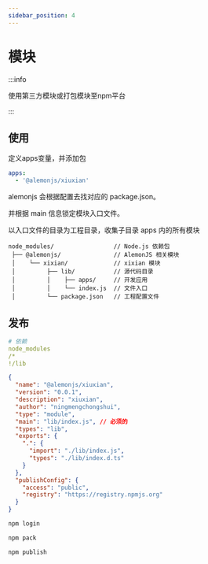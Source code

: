 ```yaml
---
sidebar_position: 4
---
```


# 模块

:::info

使用第三方模块或打包模块至npm平台

:::

## 使用

定义apps变量，并添加包

```yaml title="lemon.config.yaml"
apps:
  - '@alemonjs/xiuxian'
```

alemonjs 会根据配置去找对应的 package.json。

并根据 main 信息锁定模块入口文件。

以入口文件的目录为工程目录，收集子目录 apps 内的所有模块

```shell title="大致的目录结构"
node_modules/                 // Node.js 依赖包
 ├── @alemonjs/               // AlemonJS 相关模块
 │    └── xixian/             // xixian 模块
 │         ├── lib/           // 源代码目录
 │         │    ├── apps/     // 开发应用
 │         │    └── index.js  // 文件入口
 │         └── package.json   // 工程配置文件
```

## 发布

```yaml title=".npmignore"
# 依赖
node_modules
/*
!/lib
```

```json title="package.json"
{
  "name": "@alemonjs/xiuxian",
  "version": "0.0.1",
  "description": "xiuxian",
  "author": "ningmengchongshui",
  "type": "module",
  "main": "lib/index.js", // 必须的
  "types": "lib",
  "exports": {
    ".": {
      "import": "./lib/index.js",
      "types": "./lib/index.d.ts"
    }
  },
  "publishConfig": {
    "access": "public",
    "registry": "https://registry.npmjs.org"
  }
}
```

```sh title="登录"
npm login
```

```sh title="本地"
npm pack
```

```sh title="发布"
npm publish
```
